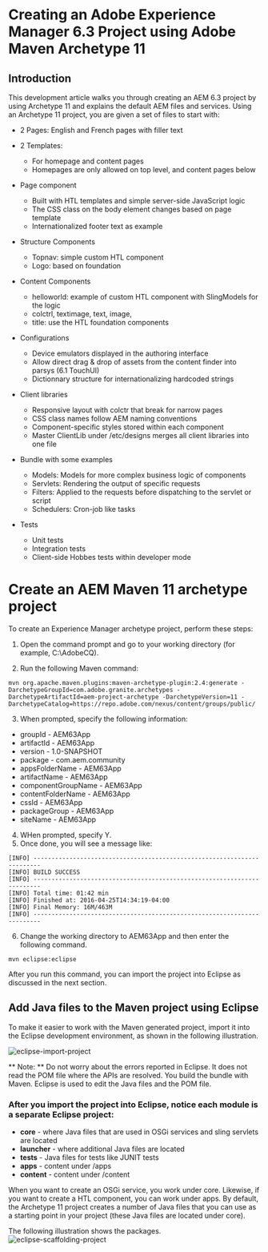 # Creating an Adobe Experience Manager 6.3 Project using Adobe Maven Archetype 11
## Introduction
This development article walks you through creating an AEM 6.3 project by using Archetype 11 and explains the default AEM files and services. Using an Archetype 11 project, you are given a set of files to start with:

* 2 Pages: English and French pages with filler text

* 2 Templates: 
  * For homepage and content pages
  * Homepages are only allowed on top level, and content pages below

* Page component
  * Built with HTL templates and simple server-side JavaScript logic
  * The CSS class on the body element changes based on page template
  * Internationalized footer text as example

* Structure Components
  * Topnav: simple custom HTL component
  * Logo: based on foundation

* Content Components
  * helloworld: example of custom HTL component with SlingModels for the logic 
  * colctrl, textimage, text, image,
  * title: use the HTL foundation components

* Configurations
  * Device emulators displayed in the authoring interface
  * Allow direct drag & drop of assets from the content finder into parsys (6.1 TouchUI)
  * Dictionnary structure for internationalizing hardcoded strings

* Client libraries
  * Responsive layout with colctr that break for narrow pages
  * CSS class names follow AEM naming conventions
  * Component-specific styles stored within each component
  * Master ClientLib under /etc/designs merges all client libraries into one file

* Bundle with some examples
  * Models: Models for more complex business logic of components
  * Servlets: Rendering the output of specific requests
  * Filters: Applied to the requests before dispatching to the servlet or script
  * Schedulers: Cron-job like tasks

* Tests
  * Unit tests
  * Integration tests
  * Client-side Hobbes tests within developer mode

# Create an AEM Maven 11 archetype project
To create an Experience Manager archetype project, perform these steps:

1. Open the command prompt and go to your working directory (for example, C:\AdobeCQ).

2. Run the following Maven command:
```
mvn org.apache.maven.plugins:maven-archetype-plugin:2.4:generate -DarchetypeGroupId=com.adobe.granite.archetypes -DarchetypeArtifactId=aem-project-archetype -DarchetypeVersion=11 -DarchetypeCatalog=https://repo.adobe.com/nexus/content/groups/public/
```
3. When prompted, specify the following information:
* groupId - AEM63App
* artifactId - AEM63App
* version - 1.0-SNAPSHOT
* package - com.aem.community
* appsFolderName - AEM63App
* artifactName - AEM63App
* componentGroupName - AEM63App
* contentFolderName - AEM63App
* cssId - AEM63App
* packageGroup - AEM63App
* siteName - AEM63App

4. WHen prompted, specify Y.
5. Once done, you will see a message like:
```
[INFO] ------------------------------------------------------------------------
[INFO] BUILD SUCCESS
[INFO] ------------------------------------------------------------------------
[INFO] Total time: 01:42 min
[INFO] Finished at: 2016-04-25T14:34:19-04:00
[INFO] Final Memory: 16M/463M
[INFO] ------------------------------------------------------------------------
```
6. Change the working directory to AEM63App and then enter the following command.
```
mvn eclipse:eclipse
```
After you run this command, you can import the project into Eclipse as discussed in the next section.

## Add Java files to the Maven project using Eclipse
To make it easier to work with the Maven generated project, import it into the Eclipse development environment, as shown in the following illustration.

![eclipse-import-project](https://helpx.adobe.com/content/dam/help/en/experience-manager/using/maven_arch11/_jcr_content/main-pars/image_915987931/project.png)

** Note: ** Do not worry about the errors reported in Eclipse. It does not read the POM file where the APIs are resolved. You build the bundle with Maven. Eclipse is used to edit the Java files and the POM file.

### After you import the project into Eclipse, notice each module is a separate Eclipse project:

* **core** - where Java files that are used in OSGi services and sling servlets are located
* **launcher** - where additional Java files are located
* **tests** - Java files for tests like JUNIT tests
* **apps** - content under /apps
* **content** - content under /content

When you want to create an OSGi service, you work under core. Likewise, if you want to create a HTL component, you can work under apps.
By default, the Archetype 11 project creates a number of Java files that you can use as a starting point in your project (these Java files are located under core).

The following illustration shows the packages.
![eclipse-scaffolding-project](https://helpx.adobe.com/content/dam/help/en/experience-manager/using/maven_arch11/_jcr_content/main-pars/image_215937034/java.png)

